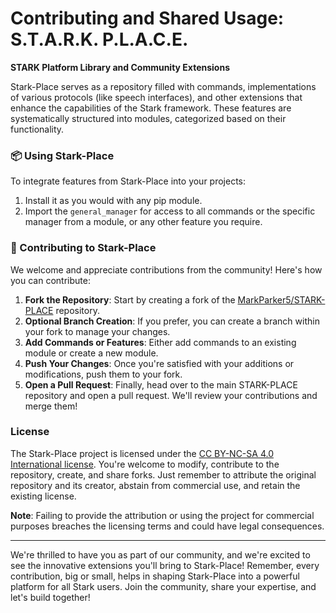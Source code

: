 # Contributing and Shared Usage: S.T.A.R.K. P.L.A.C.E.

**STARK Platform Library and Community Extensions**

Stark-Place serves as a repository filled with commands, implementations of various protocols (like speech interfaces), and other extensions that enhance the capabilities of the Stark framework. These features are systematically structured into modules, categorized based on their functionality.

### 📦 Using Stark-Place

To integrate features from Stark-Place into your projects:

1. Install it as you would with any pip module.
2. Import the `general_manager` for access to all commands or the specific manager from a module, or any other feature you require.

### 🤝 Contributing to Stark-Place

We welcome and appreciate contributions from the community! Here's how you can contribute:

1. **Fork the Repository**: Start by creating a fork of the [MarkParker5/STARK-PLACE](https://github.com/MarkParker5/STARK-PLACE) repository.
2. **Optional Branch Creation**: If you prefer, you can create a branch within your fork to manage your changes.
3. **Add Commands or Features**: Either add commands to an existing module or create a new module.
4. **Push Your Changes**: Once you're satisfied with your additions or modifications, push them to your fork.
5. **Open a Pull Request**: Finally, head over to the main STARK-PLACE repository and open a pull request. We'll review your contributions and merge them!

### License

The Stark-Place project is licensed under the [CC BY-NC-SA 4.0 International license](https://github.com/MarkParker5/STARK-PLACE/tree/master/LICENSE.md). You're welcome to modify, contribute to the repository, create, and share forks. Just remember to attribute the original repository and its creator, abstain from commercial use, and retain the existing license.

**Note**: Failing to provide the attribution or using the project for commercial purposes breaches the licensing terms and could have legal consequences.

---

We're thrilled to have you as part of our community, and we're excited to see the innovative extensions you'll bring to Stark-Place! Remember, every contribution, big or small, helps in shaping Stark-Place into a powerful platform for all Stark users. Join the community, share your expertise, and let's build together!
